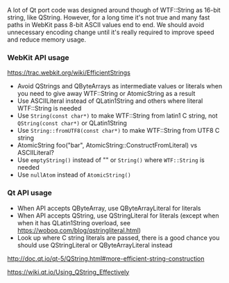 A lot of Qt port code was designed around though of WTF::String as 16-bit string, like QString. However, for a long time it's not true and many fast paths in WebKit pass 8-bit ASCII values end to end. We should avoid unnecessary encoding change until it's really required to improve speed and reduce memory usage.

### WebKit API usage

https://trac.webkit.org/wiki/EfficientStrings

* Avoid QStrings and QByteArrays as intermediate values or literals when you need to give away WTF::String or AtomicString as a result
* Use ASCIILiteral instead of QLatin1String and others where literal WTF::String is needed
* Use `String(const char*)` to make WTF::String from latin1 C string, not `QString(const char*)` or QLatin1String
* Use `String::fromUTF8(const char*)` to make WTF::String from UTF8 C string
* AtomicString foo("bar", AtomicString::ConstructFromLiteral) vs ASCIILiteral?
* Use `emptyString()` instead of "" or `String()` where `WTF::String` is needed
* Use `nullAtom` instead of `AtomicString()`

### Qt API usage

* When API accepts QByteArray, use QByteArrayLiteral for literals
* When API accepts QString, use QStringLiteral for literals (except when when it has QLatin1String overload, see https://woboq.com/blog/qstringliteral.html)
* Look up where C string literals are passed, there is a good chance you should use QStringLiteral or QByteArrayLiteral instead

http://doc.qt.io/qt-5/QString.html#more-efficient-string-construction

https://wiki.qt.io/Using_QString_Effectively
